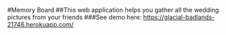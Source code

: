 #Memory Board
##This web application helps you gather all the wedding pictures from your friends
###See demo here: https://glacial-badlands-21746.herokuapp.com/

